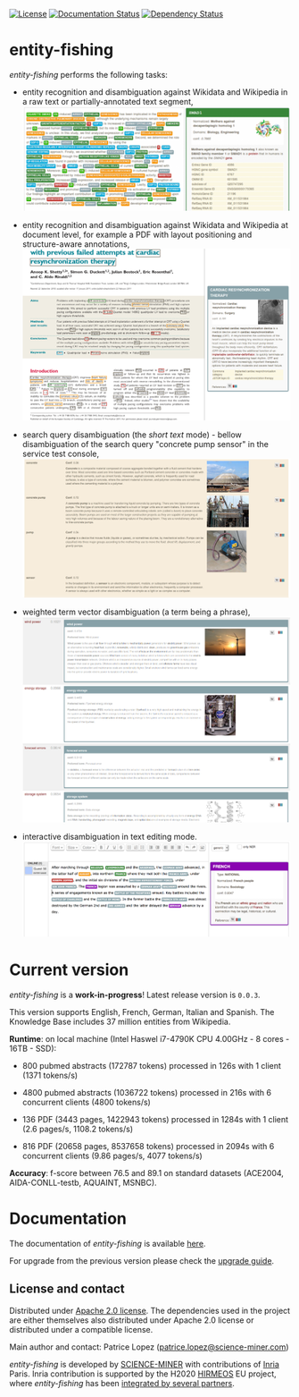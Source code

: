 [![License](http://img.shields.io/:license-apache-blue.svg)](http://www.apache.org/licenses/LICENSE-2.0.html)
[![Documentation Status](https://readthedocs.org/projects/nerd/badge/?version=latest)](https://readthedocs.org/projects/nerd/?badge=latest)
[![Dependency Status](https://www.versioneye.com/user/projects/5954c15f6725bd005fa19832/badge.svg)](https://www.versioneye.com/user/projects/5954c15f6725bd005fa19832)
<!-- [![Build Status](https://travis-ci.org/kermitt2/nerd.svg?branch=master)](https://travis-ci.org/kermitt2/nerd) -->
<!-- [![Coverage Status](https://coveralls.io/repos/kermitt2/nerd/badge.svg)](https://coveralls.io/r/kermitt2/nerd) -->
<!-- [![Docker Status](https://images.microbadger.com/badges/version/lfoppiano/grobid.svg)](https://hub.docker.com/r/lfoppiano/ grobid/ "Latest Docker HUB image") -->

# entity-fishing

*entity-fishing* performs the following tasks:

* entity recognition and disambiguation against Wikidata and Wikipedia in a raw text or partially-annotated text segment,
![entity-fishing](doc/images/screen1.png)

* entity recognition and disambiguation against Wikidata and Wikipedia at document level, for example a PDF with layout positioning and structure-aware annotations,
![entity-fishing](doc/images/screen3.png)

* search query disambiguation (the _short text_ mode) - bellow disambiguation of the search query "concrete pump sensor" in the service test console,
![Search query disambiguation](doc/images/screen8.png)

* weighted term vector disambiguation (a term being a phrase),
![Search query disambiguation](doc/images/screen5.png)

* interactive disambiguation in text editing mode.  
![Editor with real time disambiguation](doc/images/screen6.png)

# Current version

*entity-fishing* is a **work-in-progress**! Latest release version is `0.0.3`. 

This version supports English, French, German, Italian and Spanish. The Knowledge Base includes 37 million entities from Wikipedia. 

**Runtime**: on local machine (Intel Haswel i7-4790K CPU 4.00GHz - 8 cores - 16TB - SSD):

* 800 pubmed abstracts (172787 tokens) processed in 126s with 1 client (1371 tokens/s) 

* 4800 pubmed abstracts (1036722 tokens) processed in 216s with 6 concurrent clients (4800 tokens/s) 

* 136 PDF (3443 pages, 1422943 tokens) processed in 1284s with 1 client (2.6 pages/s, 1108.2 tokens/s)

* 816 PDF (20658 pages, 8537658 tokens) processed in 2094s with 6 concurrent clients (9.86 pages/s, 4077 tokens/s)

**Accuracy**: f-score between 76.5 and 89.1 on standard datasets (ACE2004, AIDA-CONLL-testb, AQUAINT, MSNBC).


# Documentation

The documentation of *entity-fishing* is available [here](http://nerd.readthedocs.io).

For upgrade from the previous version please check the [upgrade guide](http://nerd.readthedocs.io/en/latest/upgradeGuide.html).

## License and contact

Distributed under [Apache 2.0 license](http://www.apache.org/licenses/LICENSE-2.0). 
The dependencies used in the project are either themselves also distributed under Apache 2.0 license or distributed under a compatible license. 

Main author and contact: Patrice Lopez (<patrice.lopez@science-miner.com>)

*entity-fishing* is developed by [SCIENCE-MINER](http://science-miner.com/entity-disambiguation/) with contributions of [Inria](http://inria.fr) Paris. Inria contribution is supported by the H2020 [HIRMEOS](http://www.hirmeos.eu) EU project, where *entity-fishing* has been [integrated by several partners](http://www.hirmeos.eu/2018/02/15/hirmeos-enhances-its-digital-platforms-with-entity-fishing-validation-of-the-nerd-services/). 
